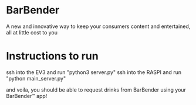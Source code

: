 # BarBender

A new and innovative way to keep your consumers content and entertained, all at little cost to you

# Instructions to run
ssh into the EV3 and run "python3 server.py"
ssh into the RASPI and run "python main_server.py"

and voila, you should be able to request drinks from BarBender using your BarBender™ app!
